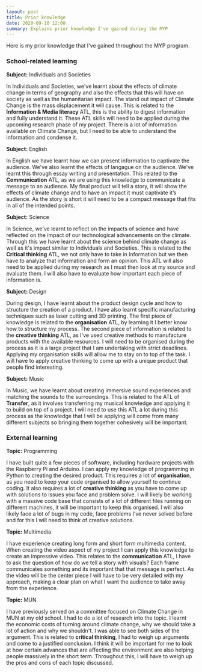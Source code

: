 ```yaml
---
layout: post
title: Prior knowledge
date: 2020-09-10 12:00
summary: Explains prior knowledge I've gained during the MYP
---
```


Here is my prior knowledge that I've gained throughout the MYP program.

### School-related learning


**Subject:** Individuals and Societies

In Individuals and Societies, we've learnt about the effects of climate change in terms of geography and also the effects that this will have on society as well as the humanitarian impact. The stand out impact of Climate Change is the mass displacement it will cause. This is related to the **Information & Media literacy** ATL, this is the ability to digest information and fully understand it. These ATL skills will need to be applied during the upcoming research phase of my project. There is a lot of information available on Climate Change, but I need to be able to understand the information and condense it.

**Subject:** English 

In English we have learnt how we can present information to captivate the audience. We've also learnt the effects of langague on the audience. We've learnt this through essay writing and presentation. This related to the **Communication** ATL, as we are using this knowledge to communicate a message to an audience. My final product will tell a story, it will show the effects of climate change and to have an impact it must captivate it’s audience. As the story is short it will need to be a compact message that fits in all of the intended points. 

**Subject:** Science

In Science, we’ve learnt to reflect on the impacts of science and have reflected on the impact of our technological advancements on the climate. Through this we have learnt about the science behind climate change as well as it's impact similar to Individuals and Societies. This is related to the **Critical thinking** ATL, we not only have to take in information but we then have to analyze that information and form an opinion. This ATL will also need to be applied during my research as I must then look at my source and evaluate them. I will also have to evaluate how important each piece of information is.

**Subject:** Design

During design, I have learnt about the product design cycle and how to structure the creation of a product. I have also learnt specific manufacturing techniques such as laser cutting and 3D printing. The first piece of knowledge is related to the **organisation** ATL, by learning it I better know how to structure my process. The second piece of information is related to the **creative thinking** ATL, as I've used creative methods to manufacture products with the available resources. I will need to be organised during the process as it is a large project that I am undertaking with strict deadlines. Applying my organisation skills will allow me to stay on to top of the task. I will have to apply creative thinking to come up with a unique product that people find interesting.

**Subject:** Music

In Music, we have learnt about creating immersive sound experiences and matching the sounds to the surroundings. This is related to the ATL of **Transfer**, as it involves transferring my musical knowledge and applying it to build on top of a project. I will need to use this ATL a lot during this process as the knowledge that I will be applying will come from many different subjects so bringing them together cohesively will be important.

### External learning

**Topic:** Programming

I have built quite a few pieces of software, including hardware projects with the Raspberry Pi and Arduino. I can apply my knowledge of programming in Python to creating the desired product. This requires a lot of **organisation**, as you need to keep your code organised to allow yourself to continue coding. It also requires a lot of **creative thinking** as you have to come up with solutions to issues you face and problem solve. I will likely be working with a massive code base that consists of a lot of different files running on different machines, it will be important to keep this organised. I will also likely face a lot of bugs in my code, face problems I’ve never solved before and for this I will need to think of creative solutions.

**Topic:** Multimedia

I have experience creating long form and short form multimedia content. When creating the video aspect of my project I can apply this knowledge to create an impressive video. This relates to the **communication** ATL, I have to ask the question of how do we tell a story with visuals? Each frame communicates something and its important that that message is perfect. As the video will be the center piece I will have to be very detailed with my approach, making a clear plan on what I want the audience to take away from the experience.

**Topic:**  MUN 

I have previously served on a committee focused on Climate Change in MUN at my old school. I had to do a lot of research into the topic. I learnt the economic costs of turning around climate change, why we should take a lot of action and why we shouldn't. I was able to see both sides of the argument. This is related to **critical thinking**, I had to weigh up arguments and come to a justified conclusion. I think it will be important for me to look at how certain advances that are affecting the environment are also helping people massively in the short term. Throughout this, I will have to weigh up the pros and cons of each topic discussed.
